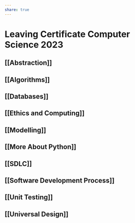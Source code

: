 ```yaml
---
share: true  
---  
```


# Leaving Certificate Computer Science 2023
## [[Abstraction]]
## [[Algorithms]]
## [[Databases]]
## [[Ethics and Computing]]
## [[Modelling]]
## [[More About Python]]
## [[SDLC]]
## [[Software Development Process]]
## [[Unit Testing]]
## [[Universal Design]]
